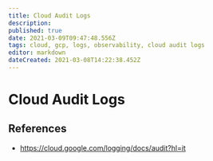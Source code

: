 ```yaml
---
title: Cloud Audit Logs
description: 
published: true
date: 2021-03-09T09:47:48.556Z
tags: cloud, gcp, logs, observability, cloud audit logs
editor: markdown
dateCreated: 2021-03-08T14:22:38.452Z
---
```


# Cloud Audit Logs
## References
- https://cloud.google.com/logging/docs/audit?hl=it